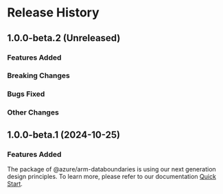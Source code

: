 # Release History

## 1.0.0-beta.2 (Unreleased)

### Features Added

### Breaking Changes

### Bugs Fixed

### Other Changes

## 1.0.0-beta.1 (2024-10-25)

### Features Added

The package of @azure/arm-databoundaries is using our next generation design principles. To learn more, please refer to our documentation [Quick Start](https://aka.ms/azsdk/js/mgmt/quickstart).
